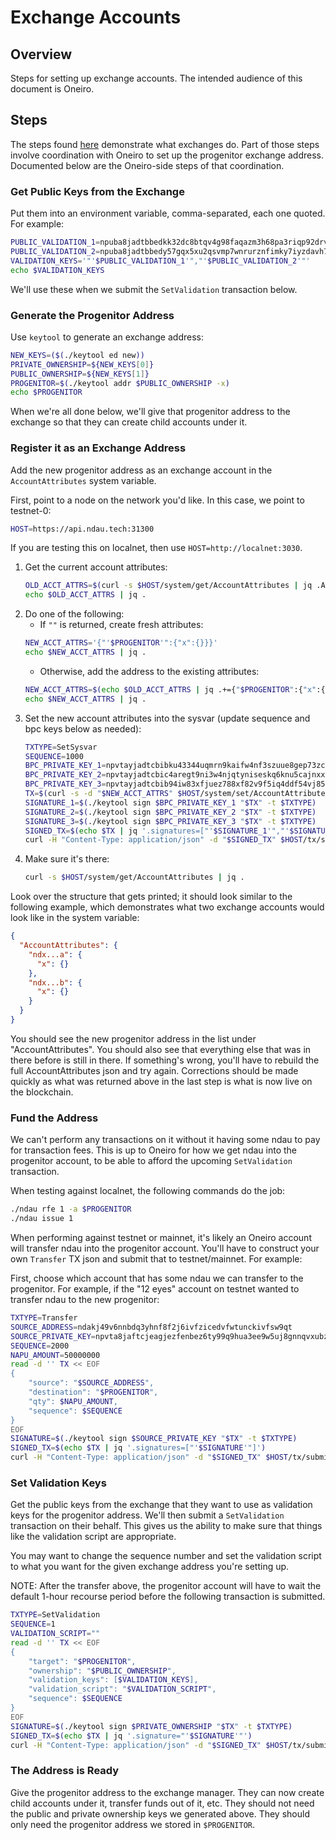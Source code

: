 # Exchange Accounts

## Overview

Steps for setting up exchange accounts.  The intended audience of this document is Oneiro.

## Steps

The steps found [here](README.md) demonstrate what exchanges do.  Part of those steps involve coordination with Oneiro to set up the progenitor exchange address.  Documented below are the Oneiro-side steps of that coordination.

### Get Public Keys from the Exchange

Put them into an environment variable, comma-separated, each one quoted.  For example:

```sh
PUBLIC_VALIDATION_1=npuba8jadtbbedkk32dc8btqv4g98faqazm3h68pa3riqp92drvcw6iihauybqgv3q2wqz2ayshe
PUBLIC_VALIDATION_2=npuba8jadtbbedy57gqx5xu2qsvmp7wnrurznfimky7iyzdavh7ycd3idpp8s339jp47wzgey3gi
VALIDATION_KEYS='"'$PUBLIC_VALIDATION_1'","'$PUBLIC_VALIDATION_2'"'
echo $VALIDATION_KEYS
```

We'll use these when we submit the `SetValidation` transaction below.

### Generate the Progenitor Address

Use `keytool` to generate an exchange address:

```sh
NEW_KEYS=($(./keytool ed new))
PRIVATE_OWNERSHIP=${NEW_KEYS[0]}
PUBLIC_OWNERSHIP=${NEW_KEYS[1]}
PROGENITOR=$(./keytool addr $PUBLIC_OWNERSHIP -x)
echo $PROGENITOR
```

When we're all done below, we'll give that progenitor address to the exchange so that they can create child accounts under it.

### Register it as an Exchange Address

Add the new progenitor address as an exchange account in the `AccountAttributes` system variable.

First, point to a node on the network you'd like.  In this case, we point to testnet-0:

```sh
HOST=https://api.ndau.tech:31300
```

If you are testing this on localnet, then use `HOST=http://localnet:3030`.

1. Get the current account attributes:
    ```sh
    OLD_ACCT_ATTRS=$(curl -s $HOST/system/get/AccountAttributes | jq .AccountAttributes)
    echo $OLD_ACCT_ATTRS | jq .
    ```
1. Do one of the following:
    - If `""` is returned, create fresh attributes:
    ```sh
    NEW_ACCT_ATTRS='{"'$PROGENITOR'":{"x":{}}}'
    echo $NEW_ACCT_ATTRS | jq .
    ```
    - Otherwise, add the address to the existing attributes:
    ```sh
    NEW_ACCT_ATTRS=$(echo $OLD_ACCT_ATTRS | jq .+={"$PROGENITOR":{"x":{}}})
    echo $NEW_ACCT_ATTRS | jq .
    ```
1. Set the new account attributes into the sysvar (update sequence and bpc keys below as needed):
    ```sh
    TXTYPE=SetSysvar
    SEQUENCE=1000
    BPC_PRIVATE_KEY_1=npvtayjadtcbibku43344uqmrn9kaifw4nf3szuue8gep73zcdqrpq3tab3qqxw8rhjqcdt3wnsdnf747tddsz5ws9z7v9y2xygajqfc2f5tw23xgug8xjzz2nru
    BPC_PRIVATE_KEY_2=npvtayjadtcbic4aregt9ni3w4njqtyniseskq6knu5cajnxx42ntwwaq2ammi9dr3gh9dqigrmjv9idtn68ktwacvgddg23y39x96v2e4h5j2aqqp355wh2byix
    BPC_PRIVATE_KEY_3=npvtayjadtcbib94iw83xfjuez788xf82v9f5iq4ddf54vj85r5bexg564xk6pw9kzewczreekfevdpazerdg96bbr2mwja5by73v846icrjmdh2dhxup3c3gpex
    TX=$(curl -s -d "$NEW_ACCT_ATTRS" $HOST/system/set/AccountAttributes | jq .sequence=$SEQUENCE)
    SIGNATURE_1=$(./keytool sign $BPC_PRIVATE_KEY_1 "$TX" -t $TXTYPE)
    SIGNATURE_2=$(./keytool sign $BPC_PRIVATE_KEY_2 "$TX" -t $TXTYPE)
    SIGNATURE_3=$(./keytool sign $BPC_PRIVATE_KEY_3 "$TX" -t $TXTYPE)
    SIGNED_TX=$(echo $TX | jq '.signatures=["'$SIGNATURE_1'","'$SIGNATURE_2'","'$SIGNATURE_3'"]')
    curl -H "Content-Type: application/json" -d "$SIGNED_TX" $HOST/tx/submit/$TXTYPE
    ```
1. Make sure it's there:
    ```sh
    curl -s $HOST/system/get/AccountAttributes | jq .
    ```

Look over the structure that gets printed; it should look similar to the following example, which demonstrates what two exchange accounts would look like in the system variable:

```json
{
  "AccountAttributes": {
    "ndx...a": {
      "x": {}
    },
    "ndx...b": {
      "x": {}
    }
  }
}
```

You should see the new progenitor address in the list under "AccountAttributes".  You should also see that everything else that was in there before is still in there.  If something's wrong, you'll have to rebuild the full AccountAttributes json and try again.  Corrections should be made quickly as what was returned above in the last step is what is now live on the blockchain.

### Fund the Address

We can't perform any transactions on it without it having some ndau to pay for transaction fees.  This is up to Oneiro for how we get ndau into the progenitor account, to be able to afford the upcoming `SetValidation` transaction.

When testing against localnet, the following commands do the job:

```sh
./ndau rfe 1 -a $PROGENITOR
./ndau issue 1
```

When performing against testnet or mainnet, it's likely an Oneiro account will transfer ndau into the progenitor account.  You'll have to construct your own `Transfer` TX json and submit that to testnet/mainnet.  For example:

First, choose which account that has some ndau we can transfer to the progenitor.  For example, if the "12 eyes" account on testnet wanted to transfer ndau to the new progenitor:

```sh
TXTYPE=Transfer
SOURCE_ADDRESS=ndakj49v6nnbdq3yhnf8f2j6ivfzicedvfwtunckivfsw9qt
SOURCE_PRIVATE_KEY=npvta8jaftcjeagjezfenbez6ty99q9hua3ee9w5uj8gnnqvxubzta8xucvhxe874cv5nm6aaaaaah4gge9w4yzi6wtttqpfx2yt9a9ceiiai8kqxq4yw8cz2faqcyvtrkt849pkfedc
SEQUENCE=2000
NAPU_AMOUNT=50000000
read -d '' TX << EOF
{
    "source": "$SOURCE_ADDRESS",
    "destination": "$PROGENITOR",
    "qty": $NAPU_AMOUNT,
    "sequence": $SEQUENCE
}
EOF
SIGNATURE=$(./keytool sign $SOURCE_PRIVATE_KEY "$TX" -t $TXTYPE)
SIGNED_TX=$(echo $TX | jq '.signatures=["'$SIGNATURE'"]')
curl -H "Content-Type: application/json" -d "$SIGNED_TX" $HOST/tx/submit/$TXTYPE
```

### Set Validation Keys

Get the public keys from the exchange that they want to use as validation keys for the progenitor address.  We'll then submit a `SetValidation` transaction on their behalf.  This gives us the ability to make sure that things like the validation script are appropriate.

You may want to change the sequence number and set the validation script to what you want for the given exchange address you're setting up.

NOTE: After the transfer above, the progenitor account will have to wait the default 1-hour recourse period before the following transaction is submitted.

```sh
TXTYPE=SetValidation
SEQUENCE=1
VALIDATION_SCRIPT=""
read -d '' TX << EOF
{
    "target": "$PROGENITOR",
    "ownership": "$PUBLIC_OWNERSHIP",
    "validation_keys": [$VALIDATION_KEYS],
    "validation_script": "$VALIDATION_SCRIPT",
    "sequence": $SEQUENCE
}
EOF
SIGNATURE=$(./keytool sign $PRIVATE_OWNERSHIP "$TX" -t $TXTYPE)
SIGNED_TX=$(echo $TX | jq '.signature="'$SIGNATURE'"')
curl -H "Content-Type: application/json" -d "$SIGNED_TX" $HOST/tx/submit/$TXTYPE
```

### The Address is Ready

Give the progenitor address to the exchange manager.  They can now create child accounts under it, transfer funds out of it, etc.  They should not need the public and private ownership keys we generated above.  They should only need the progenitor address we stored in `$PROGENITOR`.
